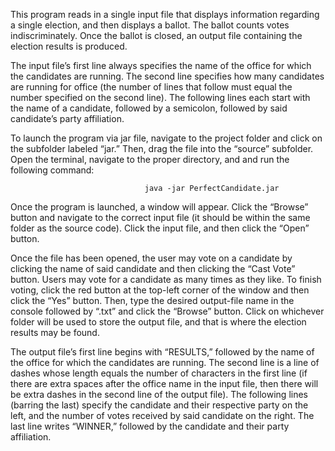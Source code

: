 This program reads in a single input file that displays information regarding a single election, and
then displays a ballot. The ballot counts votes indiscriminately. Once the ballot is closed, an
output file containing the election results is produced.

The input file’s first line always specifies the name of the office for which the candidates are running.
The second line specifies how many candidates are running for office (the number of lines that follow
must equal the number specified on the second line). The following lines each start with the name of a
candidate, followed by a semicolon, followed by said candidate’s party affiliation.

To launch the program via jar file, navigate to the project folder and click on the subfolder labeled “jar.”
Then, drag the file into the “source” subfolder. Open the terminal, navigate to the proper directory, and
and run the following command:

                                  java -jar PerfectCandidate.jar

Once the program is launched, a window will appear. Click the “Browse” button and navigate to the
correct input file (it should be within the same folder as the source code). Click the input file, and then
click the “Open” button.

Once the file has been opened, the user may vote on a candidate by clicking the name of said candidate
and then clicking the “Cast Vote” button. Users may vote for a candidate as many times as they like.
To finish voting, click the red button at the top-left corner of the window and then click the “Yes”
button. Then, type the desired output-file name in the console followed by “.txt” and click the “Browse”
button. Click on whichever folder will be used to store the output file, and that is where the election
results may be found.

The output file’s first line begins with “RESULTS,” followed by the name of the office for which
the candidates are running. The second line is a line of dashes whose length equals the number of
characters in the first line (if there are extra spaces after the office name in the input file, then there
will be extra dashes in the second line of the output file). The following lines (barring the last) specify
the candidate and their respective party on the left, and the number of votes received by said candidate
on the right. The last line writes “WINNER,” followed by the candidate and their party affiliation.
